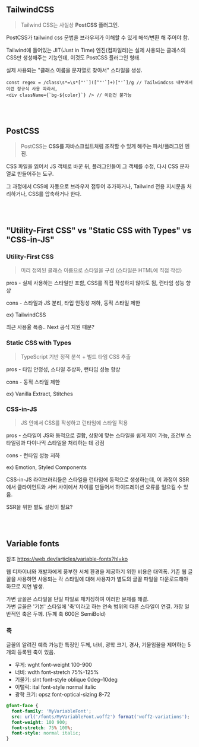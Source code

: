 ## TailwindCSS

> Tailwind CSS는 사실상 **PostCSS 플러그인**.

PostCSS가 tailwind css 문법을 브라우저가 이해할 수 있게 해석/변환 해 주어야 함.

Tailwind에 들어있는 JIT(Just in Time) 엔진(컴파일러)는 실제 사용되는 클래스의 CSS만 생성해주는 기능인데, 이것도 PostCSS 플러그인 형태.

실제 사용되는 "클래스 이름을 문자열로 찾아서" 스타일을 생성.

```tsx
const regex = /class\s*=\s*["'`]([^"'`]+)["'`]/g // Tailwindcss 내부에서 이런 정규식 사용 따라서,
<div className={`bg-${color}`} /> // 이런건 불가능
```

<br><br>

## PostCSS

> PostCSS는 **CSS를 자바스크립트처럼 조작할 수 있게 해주는 파서/플러그인 엔진**.

CSS 파일을 읽어서 JS 객체로 바꾼 뒤, 플러그인들이 그 객체를 수정, 다시 CSS 문자열로 만들어주는 도구.

그 과정에서 CSS에 자동으로 브라우저 접두어 추가하거나, Tailwind 전용 지시문을 처리하거나, CSS를 압축하거나 한다.

<br><br>

## "Utility-First CSS" vs "Static CSS with Types" vs "CSS-in-JS"

### Utility-First CSS

> 미리 정의된 클래스 이름으로 스타일을 구성 (스타일은 HTML에 직접 작성)

pros - 실제 사용하는 스타일만 포함, CSS를 직접 작성하지 않아도 됨, 런타임 성능 향상

cons - 스타일과 JS 분리, 타입 안정성 저하, 동적 스타일 제한

ex) TailwindCSS

최근 사용율 폭증.. Next 공식 지원 때문?

### Static CSS with Types

> TypeScript 기반 정적 분석 + 빌드 타임 CSS 추출

pros - 타입 안정성, 스타일 추상화, 런타임 성능 향상

cons - 동적 스타일 제한

ex) Vanilla Extract, Stitches

### CSS-in-JS

> JS 안에서 CSS를 작성하고 런타임에 스타일 적용

pros - 스타일이 JS와 동적으로 결합, 상황에 맞는 스타일을 쉽게 제어 가능, 조건부 스타일링과 다이나믹 스타일을 처리하는 데 강점

cons - 런타임 성능 저하

ex) Emotion, Styled Components

CSS-in-JS 라이브러리들은 스타일을 런타임에 동적으로 생성하는데, 이 과정이 SSR에서 클라이언트와 서버 사이에서 차이를 만들어서 하이드레이션 오류를 일으킬 수 있음.

SSR을 위한 별도 설정이 필요?

<br><br>

## Variable fonts

참조 https://web.dev/articles/variable-fonts?hl=ko

웹 디자이너와 개발자에게 풍부한 서체 환경을 제공하기 위한 비용은 대역폭. 기존 웹 글꼴을 사용하면 사용되는 각 스타일에 대해 사용자가 별도의 글꼴 파일을 다운로드해야 하므로 지연 발생.

가변 글꼴은 스타일을 단일 파일로 패키징하여 이러한 문제를 해결.  
가변 글꼴은 '기본' 스타일에 '축'이라고 하는 연속 범위의 다른 스타일이 연결. 가장 일반적인 축은 두께. (두께 축 600은 SemiBold)

### 축

글꼴의 알려진 예측 가능한 특징인 두께, 너비, 광학 크기, 경사, 기울임꼴을 제어하는 5개의 등록된 축이 있음.

- 무게: wght font-weight 100-900
- 너비: wdth font-stretch 75%-125%
- 기울기: slnt font-style oblique 0deg–10deg
- 이탤릭: ital font-style normal italic
- 광학 크기: opsz font-optical-sizing 8-72

```css
@font-face {
  font-family: 'MyVariableFont';
  src: url('/fonts/MyVariableFont.woff2') format('woff2-variations');
  font-weight: 100 900;
  font-stretch: 75% 100%;
  font-style: normal italic;
}
```
